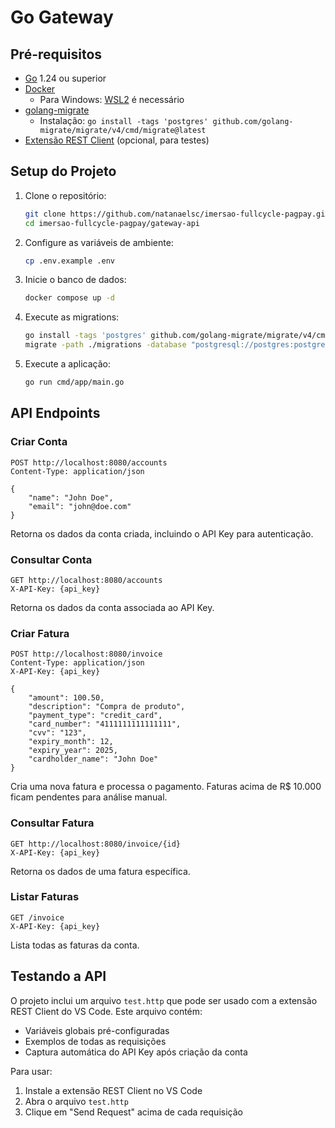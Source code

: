 # Go Gateway

## Pré-requisitos

- [Go](https://golang.org/doc/install) 1.24 ou superior
- [Docker](https://www.docker.com/get-started)
  - Para Windows: [WSL2](https://docs.docker.com/desktop/windows/wsl/) é necessário
- [golang-migrate](https://github.com/golang-migrate/migrate)
  - Instalação: `go install -tags 'postgres' github.com/golang-migrate/migrate/v4/cmd/migrate@latest`
- [Extensão REST Client](https://marketplace.visualstudio.com/items?itemName=humao.rest-client) (opcional, para testes)

## Setup do Projeto

1. Clone o repositório:

    ```bash
    git clone https://github.com/natanaelsc/imersao-fullcycle-pagpay.git
    cd imersao-fullcycle-pagpay/gateway-api
    ```

2. Configure as variáveis de ambiente:

    ```bash
    cp .env.example .env
    ```

3. Inicie o banco de dados:

    ```bash
    docker compose up -d
    ```

4. Execute as migrations:

    ```bash
    go install -tags 'postgres' github.com/golang-migrate/migrate/v4/cmd/migrate@latest
    migrate -path ./migrations -database "postgresql://postgres:postgres@localhost:5432/gateway?sslmode=disable" up
    ```

5. Execute a aplicação:

    ```bash
    go run cmd/app/main.go
    ```

## API Endpoints

### Criar Conta

```http
POST http://localhost:8080/accounts
Content-Type: application/json

{
    "name": "John Doe",
    "email": "john@doe.com"
}
```

Retorna os dados da conta criada, incluindo o API Key para autenticação.

### Consultar Conta

```http
GET http://localhost:8080/accounts
X-API-Key: {api_key}
```

Retorna os dados da conta associada ao API Key.

### Criar Fatura

```http
POST http://localhost:8080/invoice
Content-Type: application/json
X-API-Key: {api_key}

{
    "amount": 100.50,
    "description": "Compra de produto",
    "payment_type": "credit_card",
    "card_number": "4111111111111111",
    "cvv": "123",
    "expiry_month": 12,
    "expiry_year": 2025,
    "cardholder_name": "John Doe"
}
```

Cria uma nova fatura e processa o pagamento. Faturas acima de R$ 10.000 ficam pendentes para análise manual.

### Consultar Fatura

```http
GET http://localhost:8080/invoice/{id}
X-API-Key: {api_key}
```

Retorna os dados de uma fatura específica.

### Listar Faturas

```http
GET /invoice
X-API-Key: {api_key}
```

Lista todas as faturas da conta.

## Testando a API

O projeto inclui um arquivo `test.http` que pode ser usado com a extensão REST Client do VS Code. Este arquivo contém:

- Variáveis globais pré-configuradas
- Exemplos de todas as requisições
- Captura automática do API Key após criação da conta

Para usar:

1. Instale a extensão REST Client no VS Code
2. Abra o arquivo `test.http`
3. Clique em "Send Request" acima de cada requisição
